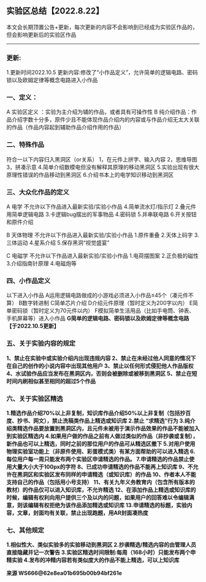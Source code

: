 ## 实验区总结【2022.8.22】

本文会长期顶置公告+更新，每次更新的内容不会影响到已经成为实验区作品的，但会影响更新后的实验区作品
***
### 更新:
1.更新时间2022.10.5 更新内容:修改了“小作品定义”，允许简单的逻辑电路、密码锁以及欧姆定律等概念电路进入小作品</b>

### 一、定义：
A 实验区定义 ：实验为主介绍为辅的作品，或者具有可操作性
B 纯介绍作品：作品介绍字数十分多，原件少且不能体现作品介绍内的内容或与作品介绍无太大关联的作品（作品内容起到辅助作品介绍作用的作品）

### 二、特殊作品
符合一以下内容归入黑洞区（or关系）
1，在元件上拼字、输入内容
2，思维导图
3，拼凑示意
4.简单介绍数模电但没有解释其原理的移动黑洞区
5.实验出现有很大原理性错误的作品移动到黑洞区
6.介绍书本上的电学知识移动到黑洞区

### 三、大众化作品的定义
A 电学
不允许以下作品进入最新实验/实验小作品
4.简单流水灯/指示灯
2.叠元件用简单逻辑电路
3.卡逻辑bug摆出的军事物品
4.密码锁
5.并串联电路
6.开关按钮和原件介绍

B 天体物理
不允许以下作品进入最新实验/实验小作品
1.原件重叠
2.天体上码字
3.三体运动
4.星系介绍
5.保存黑洞“视觉盛宴”

C 电磁学
不允许以下作品进入最新实验/实验小作品
1.电荷摆图案
2.正负极的磁性
3.介绍指南针原理
4.电磁炮等

### 四、小作品定义
以下进入小作品
A运用逻辑电路做成的小游戏必须进入小作品≤45个（凑元件不算）
B数字转进制
C简单芯片介绍
D介绍元件原理（暂时定义为200字以内）
E简单密码锁（暂时定义为70元件以内）
F模拟简单生活用品（比如手电筒、钟表、手机屏幕等）进入小作品
<b>G简单的逻辑电路、密码锁以及欧姆定律等概念电路【于2022.10.5更新】

### 五、关于实验内容的规定

1、禁止在实验中或实验介绍内出现违规内容
2、禁止在未经过他人同意的情况下在自己的创作的小说内容中出现其他用户
3、禁止以任何形式侵犯他人作品版权
4、水试验作品应当发布在黑洞区内，否则会被删除或被移到黑洞区
5、禁止在短时间内刷相似甚至相同的超过5个作品

### 六、关于实验区精选
1.精选作品介绍70%以上非复制，知识库作品介绍50%以上非复制（包括抄百度、抄书、网文），禁止洗稿类作品上精选或知识库
2.禁止 “求精选”行为
3.纯介绍类精选作品要放置到黑洞区内，且元件未被用于演示作品效果的作品不能被加入到实验区精选内
4.如果用户做的作品之前有人做过类似的作品（非抄袭或复制），新作品也可以上精选，同时之前的那位用户的作品可从精选区撤下
5.对用户使用物理实验室功能上（非原件使用、彩蛋模式类）有某方面帮助的可以进入精选
6.每位用户每一周只能发布两个实验区申请精选的作品。
7.申请精选的作品禁止使用大量大小大于100px的字符
8、已成功申请精选的作品不能再上知识库
9、不允许在黑洞区和实验区发布同样的申请精选（或知识库）的作品
10、作者本人不能支持自己的作品（包括用小号支持）
11、有关九年义务教育内（包含所有版本的教材）的作品仅可以进入知识库，不允许精选
12、在添加作品上精选或知识库的时候，编辑有权利向用户提供三个及以内的问题，如果用户的回答难以令编辑满意，则该编辑有权拒绝为该作品添加精选或知识库
13.申请精选的标题，实验内容，文章，封面均有关联，禁止出现跑题，用AR封面凑热度

### 七、其他规定
1.相似性大、类似实验多的实验移动到黑洞区
2.抄袭精选/精选内容的由管理人员直接隐藏并记一次警告
3.实验区精选时间限制:每周（168小时）只能发布两个申精实验
4.发布的冲精内容若有类似度大的作品不能上精选，可以上知识库

来源 WS666@62e8ea01b695b00b94bf261e